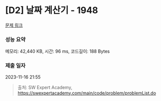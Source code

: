 # [D2] 날짜 계산기 - 1948 

[문제 링크](https://swexpertacademy.com/main/code/problem/problemDetail.do?contestProbId=AV5PnnU6AOsDFAUq) 

### 성능 요약

메모리: 42,440 KB, 시간: 96 ms, 코드길이: 188 Bytes

### 제출 일자

2023-11-16 21:55



> 출처: SW Expert Academy, https://swexpertacademy.com/main/code/problem/problemList.do